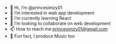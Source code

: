 - 👋 Hi, I’m @princesimzy01
- 👀 I’m interested in web app development
- 🌱 I’m currently learning React
- 💞️ I’m looking to collaborate on web development
- 📫 How to reach me princesimzy01@gmail.com
- 🤯 Fun fact, I produce Music too

<!---
princesimzy01/princesimzy01 is a ✨ special ✨ repository because its `README.md` (this file) appears on your GitHub profile.
You can click the Preview link to take a look at your changes.
--->
